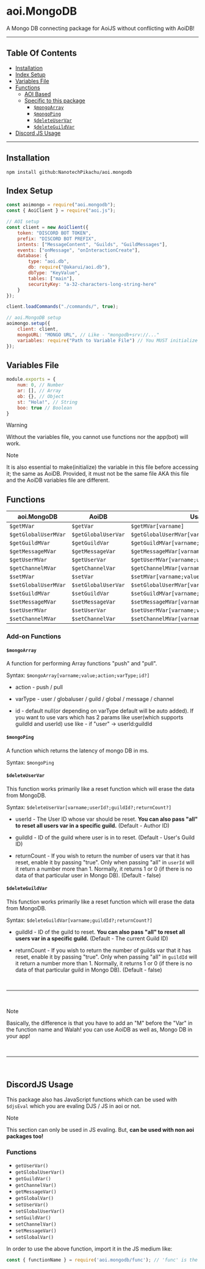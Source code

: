 # aoi.MongoDB

A Mongo DB connecting package for AoiJS without conflicting with AoiDB!

<hr />

## Table Of Contents

- [Installation](#installation)
- [Index Setup](#index-setup)
- [Variables File](#variables-file)
- [Functions](#functions)
  - [AOI Based](#functions)
  - [Specific to this package](#add-on-functions)
    - [`$mongoArray`](#mongoarray)
    - [`$mongoPing`](#mongoping)
    - [`$deleteUserVar`](#deleteuservar)
    - [`$deleteGuildVar`](#deleteguildvar)
- [Discord JS Usage](#discordjs-usage)

<hr />

## Installation

```
npm install github:NanotechPikachu/aoi.mongodb
```

## Index Setup

```js
const aoimongo = require("aoi.mongodb");
const { AoiClient } = require("aoi.js");

// AOI setup
const client = new AoiClient({
    token: "DISCORD BOT TOKEN",
    prefix: "DISCORD BOT PREFIX",
    intents: ["MessageContent", "Guilds", "GuildMessages"],
    events: ["onMessage", "onInteractionCreate"],
    database: {
        type: "aoi.db",
        db: require("@akarui/aoi.db"),
        dbType: "KeyValue",
        tables: ["main"],
        securityKey: "a-32-characters-long-string-here"
    }
});

client.loadCommands("./commands/", true);

// aoi.MongoDB setup
aoimongo.setup({
    client: client,
    mongoURL: "MONGO URL", // Like - "mongodb+srv://..."
    variables: require("Path to Variable File") // You MUST initialize a file with variables and require() it here. Like - require("./var.js") if var.js is the variables file name
});
```

## Variables File

```js
module.exports = {
    num: 0, // Number
    ar: [], // Array
    ob: {}, // Object
    st: "Hola!", // String
    boo: true // Boolean
}
```

> [!WARNING]
> Without the variables file, you cannot use functions nor the app(bot) will work.

> [!NOTE]
> It is also essential to make(initialize) the variable in this file before accessing it; the same as AoiDB. Provided, it must not be the same file AKA this file and the AoiDB variables file are different.

## Functions

| aoi.MongoDB | AoiDB | Usage |
| ---- | ---- | ----- |
|  `$getMVar` | `$getVar` | `$getMVar[varname]` |
|  `$getGlobalUserMVar` | `$getGlobalUserVar` | `$getGlobalUserMVar[varname;userId?]` |
|  `$getGuildMVar` | `$getGuildVar` | `$getGuildMVar[varname;guildId?]` |
|  `$getMessageMVar` | `$getMessageVar` | `$getMessageMVar[varname;messageId?]` |
|  `$getUserMVar` | `$getUserVar` | `$getUserMVar[varname;userId?;guildId?]` |
|  `$getChannelMVar` | `$getChannelVar` | `$getChannelMVar[varname;channelId?]` |
|  `$setMVar` | `$setVar` | `$setMVar[varname;value]` |
|  `$setGlobalUserMVar` | `$setGlobalUserVar` | `$setGlobalUserMVar[varname;value;userId?]` |
|  `$setGuildMVar` | `$setGuildVar` | `$setGuildMVar[varname;value;guildId?]` |
|  `$setMessageMVar` | `$setMessageVar` | `$setMessageMVar[varname;value;messageId?]` |
|  `$setUserMVar` | `$setUserVar` | `$setUserMVar[varname;value;userId?;guildId?]` |
|  `$setChannelMVar` | `$setChannelVar` | `$setChannelMVar[varname;value;channelId?]` |

### Add-on Functions

#### `$mongoArray`

A function for performing Array functions "push" and "pull".

Syntax: `$mongoArray[varname;value;action;varType;id?]`

- action - push / pull

- varType - user / globaluser / guild / global / message / channel

- id - default null(or depending on varType default will be auto added). If you want to use vars which has 2 params like user(which supports guildId and userId) use like - if "user" -> userId:guildId

#### `$mongoPing`

A function which returns the latency of mongo DB in ms.

Syntax: `$mongoPing`

#### `$deleteUserVar`

This function works primarily like a reset function which will erase the data from MongoDB.

Syntax: `$deleteUserVar[varname;userId?;guildId?;returnCount?]`

- userId - The User ID whose var should be reset. **You can also pass "all" to reset all users var in a specific guild.** (Default - Author ID)

- guildId - ID of the guild where user is in to reset. (Default - User's Guild ID)

- returnCount - If you wish to return the number of users var that it has reset, enable it by passing "true". Only when passing "all" in `userId` will it return a number more than 1. Normally, it returns 1 or 0 (if there is no data of that particular user in Mongo DB). (Default - false)

#### `$deleteGuildVar`

This function works primarily like a reset function which will erase the data from MongoDB.

Syntax: `$deleteGuildVar[varname;guildId?;returnCount?]`

- guildId - ID of the guild to reset. **You can also pass "all" to reset all users var in a specific guild.** (Default - The current Guild ID)

- returnCount - If you wish to return the number of guilds var that it has reset, enable it by passing "true". Only when passing "all" in `guildId` will it return a number more than 1. Normally, it returns 1 or 0 (if there is no data of that particular guild in Mongo DB). (Default - false)

<br />
<hr />
<br />

> [!NOTE]
> Basically, the difference is that you have to add an "M" before the "Var" in the function name and Walah! you can use AoiDB as well as, Mongo DB in your app!

<br />
<hr />
<br />

## DiscordJS Usage

This package also has JavaScript functions which can be used with `$djsEval` which you are evaling DJS / JS in aoi or not. 

> [!NOTE]
> This section can only be used in JS evaling. But, **can be used with non aoi packages too!**

### Functions 

- `getUserVar()`
- `getGlobalUserVar()`
- `getGuildVar()`
- `getChannelVar()`
- `getMessageVar()`
- `getGlobalVar()`
- `setUserVar()`
- `setGlobalUserVar()`
- `setGuildVar()`
- `setChannelVar()`
- `setMessageVar()`
- `setGlobalVar()`

In order to use the above function, import it in the JS medium like:

```js
const { functionName } = require('aoi.mongodb/func'); // 'func' is the path where these functions are made
```